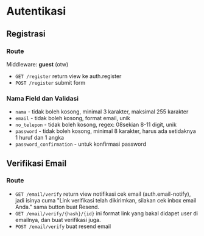 # Autentikasi

## Registrasi

### Route
Middleware: **guest** (otw)
- `GET /register` return view ke auth.register
- `POST /register` submit form

### Nama Field dan Validasi
- `nama` - tidak boleh kosong, minimal 3 karakter, maksimal 255 karakter
- `email` - tidak boleh kosong, format email, unik
- `no_telepon` - tidak boleh kosong, regex: 08sekian 8-11 digit, unik
- `password` - tidak boleh kosong, minimal 8 karakter, harus ada setidaknya 1 huruf dan 1 angka
- `password_confirmation` - untuk konfirmasi password

## Verifikasi Email

### Route
- `GET /email/verify` return view notifikasi cek email (auth.email-notify), jadi isinya cuma "Link verifikasi telah dikirimkan, silakan cek inbox email Anda." sama button buat Resend.
- `GET /email/verify/{hash}/{id}` ini format link yang bakal didapet user di emailnya, dan buat verifikasi juga.
- `POST /email/verify` buat resend email